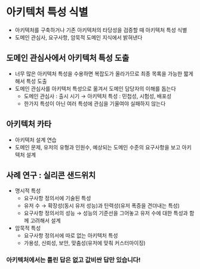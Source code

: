 # 아키텍처 특성 식별

- 아키텍처를 구축하거나 기존 아키텍처의 타당성을 검증할 때 아키텍처 특성 식별
- 도메인 관심사, 요구사항, 암묵적 도메인 지식에서 밝혀낸다

## 도메인 관심사에서 아키텍처 특성 도출

- 너무 많은 아키텍처 특성을 수용하면 복잡도가 올라가므로 최종 목록을 가능한 짧게 해서 특성 도출
- 도메인 관심사를 아키텍처 특성으로 옮겨서 도메인 담당자의 이해를 돕는다
    - 도메인 관심사 : 출시 시기 → 아키텍처 특성 : 민첩성, 시험성, 배포성
    - 한가지 특성이 아닌 여러 특성에 관심을 기울여야 실패하지 않는다

## 아키텍처 카타

- 아키텍처 설계 연습
- 도메인 문제, 유저의 유형과 인원수, 예상되는 도메인 수준의 요구사항을 보고 아키텍처 설계

## 사례 연구 : 실리콘 샌드위치

- 명시적 특성
    - 요구사항 정의서에 기술된 특성
    - 유저 수 → 확장성(동시 유저 성능)과 탄력성(유저 폭증을 견뎌내는 특성)
    - 요구사항 정의서의 성능 → 성능의 기준선을 그어놓고 유저 수에 대한 특성과 함께 고려해서 설계
- 암묵적 특성
    - 요구사항 정의서에 따로 없는 아키텍처 특성
    - 가용성, 신뢰성, 보안, 맞춤성(유저에 맞춰 커스터마이징)

### 아키텍처에서는 틀린 답은 없고 값비싼 답만 있습니다!